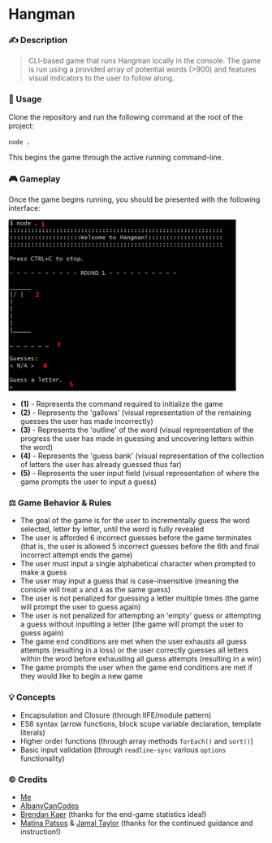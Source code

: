 #  Hangman

### ✍️ Description
> CLI-based game that runs Hangman locally in the console.
The game is run using a provided array of potential words (>900) and features visual indicators to the user to follow along.

### 🚀 Usage
Clone the repository and run the following command at the root of the project:

`node .`

This begins the game through the active running command-line.

### 🎮 Gameplay
Once the game begins running, you should be presented with the following interface:

![Game Start](./assets/info.png)

- **(1)** - Represents the command required to initialize the game
- **(2)** - Represents the 'gallows' (visual representation of the remaining guesses the user has made incorrectly)
- **(3)** - Represents the 'outline' of the word (visual representation of the progress the user has made in guessing and uncovering letters within the word)
- **(4)** - Represents the 'guess bank' (visual representation of the collection of letters the user has already guessed thus far)
- **(5)** - Represents the user input field (visual representation of where the game prompts the user to input a guess)

### ⚖️ Game Behavior & Rules

- The goal of the game is for the user to incrementally guess the word selected, letter by letter, until the word is fully revealed
- The user is afforded 6 incorrect guesses before the game terminates (that is, the user is allowed 5 incorrect guesses before the 6th and final incorrect attempt ends the game)
- The user must input a single alphabetical character when prompted to make a guess
- The user may input a guess that is case-insensitive (meaning the console will treat `a` and `A` as the same guess)
- The user is not penalized for guessing a letter multiple times (the game will prompt the user to guess again)
- The user is not penalized for attempting an 'empty' guess or attempting a guess without inputting a letter (the game will prompt the user to guess again)
- The game end conditions are met when the user exhausts all guess attempts (resulting in a loss) or the user correctly guesses all letters within the word before exhausting all guess attempts (resulting in a win)
- The game prompts the user when the game end conditions are met if they would like to begin a new game

### 💡 Concepts
- Encapsulation and Closure (through IIFE/module pattern)
- ES6 syntax (arrow functions, block scope variable declaration, template literals)
- Higher order functions (through array methods `forEach()` and `sort()`)
- Basic input validation (through `readline-sync` various `options` functionality)

### ©️ Credits
- [Me](github.com/sorrrb)
- [AlbanyCanCodes](https://cancode.org/)
- [Brendan Kaer](https://www.linkedin.com/in/brendan-kear/) (thanks for the end-game statistics idea!)
- [Matina Patsos](https://www.linkedin.com/in/matina-patsos-63aa2626/) & [Jamal Taylor](https://www.linkedin.com/in/jamal-taylor/) (thanks for the continued guidance and instruction!)